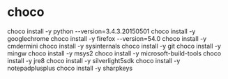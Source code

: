 # choco

choco install -y python --version=3.4.3.20150501
choco install -y googlechrome
choco install -y firefox --version=54.0
choco install -y cmdermini
choco install -y sysinternals
choco install -y git
choco install -y mingw
choco install -y msys2
choco install -y microsoft-build-tools
choco install -y jre8
choco install -y silverlight5sdk
choco install -y notepadplusplus
choco install -y sharpkeys
